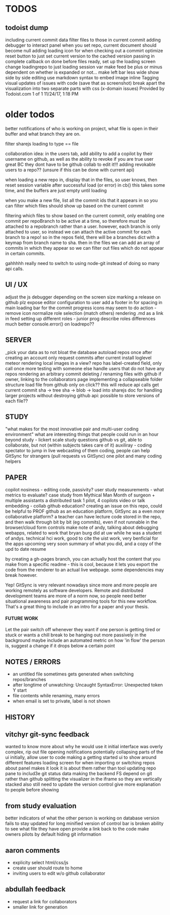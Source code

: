 TODOS
=====

## todoist dump

including current commit data
filter files to those in current commit
adding debugger to interact panel
when you set repo, current document should become null
adding loading icon for when checking out a commirt
optimize reset button to just set current version to the cached version
passing in complete callback on done
before files ready, set up the loading screen
change loadingrepo to just loading session var
make feed be plus or minus dependent on whether is expanded or not...
make left bar less wide
show side by side editing
use markdown syntax to embed image inline
Tagging visual updates of issues with code (save that as screenshot)
break apart the visualization into two separate parts with css (x-domain issues)
Provided by Todoist.com 1 of 1 11/24/17, 1:18 PM 

# older todos

better notifications of who is working on project, what file is open in their
buffer and what branch they are on.

filter sharejs loading to type == file

collaboration idea: in the users tab, add ability to add a copilot by their
username on github, as well as the ability to revoke if you are true user great
BC they dont have to be github collab to edit it!!! adding revokable users to a
repo?? (unsure if this can be done with current api)

when loading a new repo in, display that in the files, so user knows,
then reset session variable after successful load (or error) in cb()
this takes some time, and the buffers are just empty until loading

when you make a new file, list all the commit ids that it appears in so you can
filter which files should show up based on the current commit

filtering which files to show based on the current commit, only enabling one
commit per repoBranch to be active at a time, so therefore must be attached to
a repobranch rather than a user. however, each branch is only attached to user,
so instead we can attach the active commit for each branch to a repo! so in the
repos field, there will be a branches dict with a keymap from branch name to
sha. then in the files we can add an array of commits in which they appear so
we can filter out files which do not appear in certain commits.

gahhhhh really need to switch to using node-git instead of doing so many api calls.


## UI / UX

adjust the js debugger depending on the screen size
marking a release on github plz
expose editor configuration to user
add a footer in for spacing in main
loading bar for the commit progress
icons may seem to do action - remove icon
normalize role selection (match others)
rendering .md as a link in feed
setting up different roles - junior prog
describe roles differences much better
console.error() on loadrepo??



## SERVER

\_pick your data as to not bloat the database
autoload repos once after creating an account
only request commits after current
install loglevel meteor
rendering local images in a view?
repo has label-created field, only call once
more testing with someone else
handle users that do not have any repos
rendering an arbitrary commit
deleting / renaming files with github
if owner, linking to the collaborators page
implementing a collapseable folder structure
load file from github only on click?? this will reduce api calls
get current commit sha -> tree sha -> blob -> load into sharejs doc
for handling larger projects without destroying github api:
possible to store versions of each file??


## STUDY

"what makes for the most innovative pair and multi-user coding environment"
what are interesting things that people could run in an hour
beyond study - lickert scale study questions
github vs git, able to collaborate, but not
(within subjects takes care of it)
auxiliray - coding spectator to jump in
live webcasting of them coding, people can help
GitSync for strangers (pull requests vs GitSync)
one pilot and many coding helpers



## PAPER

copilot nosiness - editing code, passivity?
user study measurements - what metrics to evaluate?
case study from Mythical Man Month of surgeon + multiple assistants
a distributed task 1 pilot, 4 copilots
video or talk embedding - collab github education?
creating an issue on this repo, could be helpful to PROF
github as an education platform, GitSync as a even *more* collaborative platform?
a teacher can have lecture code stored in the repo, and then walk through bit
by bit (eg commits), even if not runnable in the browser/cloud form controls
make note of andy, talking about debugging webapps, related to work that bryan
burg did at uw while he was a student of andys. technical hci work, good to
cite the uist work, very benficial for the apps upcoming very soon
summary of what you did, and a copy of the upd to date resume

by creating a gh-pages branch, you can actually host the content that you make
from a specific readme - this is cool, because it lets you export the code from
the renderer to an actual live webpage. some dependencies may break however.

Yep! GitSync is very relevant nowadays since more and more people are working
remotely as software developers. Remote and distributed development teams are
more of a norm now, so people need better situational awareness and pair
programming tools for this new workflow. That's a great thing to include in an
intro for a paper and your thesis.

#### FUTURE WORK

Let the pair switch off whenever they want if one person is getting tired or
stuck or wants a chill break to be hanging out more passively in the background
maybe include an automated metric on how 'in flow' the person is, suggest a
change if it drops below a certain point



## NOTES / ERRORS

- an untitled file sometimes gets generated when switching repos/branches
- after longtime of unwatching: Uncaught SyntaxError: Unexpected token Y start
- file contents while renaming, many errors
- when email is set to private, label is not shown

## HISTORY

## vitchyr git-sync feedback

wanted to know more about why he would use it
initial interface was overly complex, rip out file opening notifications
potentially collapsing parts of the ui initially, allow user to code
making a getting started ui to show around different features
loading screen for when importing or switching repos
about panel makes it look it is about them rather than tool
updating repo pane to includ3e git status data
making the backend FS depend on git rather than github
splitting the visualizer in the iframe so they are vertically stacked
also still need to update the version control
give more explanation to people before showing

## from study evaluation

better indicators of what the other person is working on
database version fails to stay updated for long
minified version of control bar is broken
ability to see what file they have open
provide a link back to the code
make owners pilots by default
hiding git information

## aaron comments

- explicity select html/css/js
- create user should route to home
- inviting users to edit w/o github collaborator

## abdullah feedback

- request a link for collaborators
- smaller link for generation

